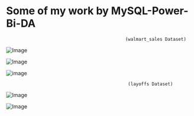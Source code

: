 # Some of my work by MySQL-Power-Bi-DA

                                                 (walmart_sales Dataset)
![Image](https://github.com/user-attachments/assets/d1c84d2f-95ab-4dbc-9937-5ac49c100d69)

![Image](https://github.com/user-attachments/assets/a3963d65-49d4-4973-ad92-3f74a6320d54)

![image](https://github.com/user-attachments/assets/5711200a-76b0-41d9-a76a-d606ad85b62f)


                                                  (layoffs Dataset)
![Image](https://github.com/user-attachments/assets/d1cc16cd-521f-49e7-93ec-47d746a406f8)

![Image](https://github.com/user-attachments/assets/101bdd22-fd18-4003-a4ae-1fe456d277e8)

